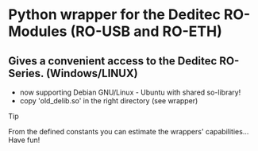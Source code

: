 # Python wrapper for the Deditec RO-Modules (RO-USB and RO-ETH)

## Gives a convenient access to the Deditec RO-Series. (Windows/LINUX)
+ now supporting Debian GNU/Linux - Ubuntu with shared so-library!
+ copy 'old_delib.so' in the right directory (see wrapper)

> [!TIP]
> From the defined constants you can estimate the wrappers' capabilities... Have fun!
